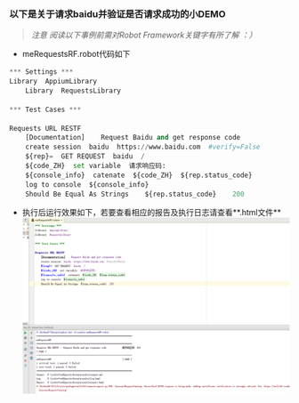 ### 以下是关于请求baidu并验证是否请求成功的小DEMO

> _注意 阅读以下事例前需对Robot Framework关键字有所了解 ：）_

* meRequestsRF.robot代码如下

```py
*** Settings ***
Library  AppiumLibrary
    Library  RequestsLibrary

*** Test Cases ***

Requests URL RESTF
    [Documentation]    Request Baidu and get response code
    create session  baidu  https://www.baidu.com  #verify=False
    ${rep}=  GET REQUEST  baidu  /
    ${code_ZH}  set variable  请求响应码:
    ${console_info}  catenate  ${code_ZH}  ${rep.status_code}
    log to console  ${console_info}
    Should Be Equal As Strings    ${rep.status_code}    200
```

* 执行后运行效果如下，若要查看相应的报告及执行日志请查看**.html文件**![](/assets/requestsRF_log.png)



